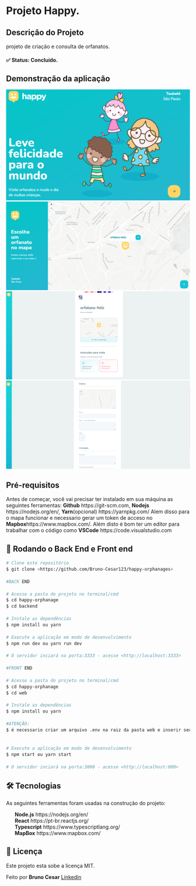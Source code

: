# Projeto Happy.


## Descrição do Projeto
<p>projeto de criação e consulta de orfanatos.</p>


<h4> 
	✅  Status: Concluído.
</h4>

<h2>Demonstração da aplicação</h2>

<div>
  <img width="600px" src="./screenshots/landing-page.PNG">
  <img width="600px" src="./screenshots/main.PNG">
  <img width="600px" src="./screenshots/info.PNG">
  <img width="600px" src="./screenshots/create.PNG">
</div>


## Pré-requisitos

<p>
Antes de começar, você vai precisar ter instalado em sua máquina as seguintes ferramentas:
<strong>Github</strong> <a>https://git-scm.com</a>, <strong>Nodejs</strong> <a>https://nodejs.org/en/</a>, <strong>Yarn</strong>(opcional) <a>https://yarnpkg.com/</a> Alem disso para o mapa funcionar e necessario gerar um token de acceso no <strong>Mapbox</strong><a>https://www.mapbox.com/</a>. 
Além disto é bom ter um editor para trabalhar com o código como <strong>VSCode</strong> <a>https://code.visualstudio.com</a>
<p>

## 🎲 Rodando o Back End e Front end

```bash
# Clone este repositório
$ git clone <https://github.com/Bruno-Cesar123/happy-orphanages>

#BACK END

# Acesse a pasta do projeto no terminal/cmd
$ cd happy-orphanage
$ cd backend

# Instale as dependências
$ npm install ou yarn 

# Execute a aplicação em modo de desenvolvimento
$ npm run dev ou yarn run dev

# O servidor inciará na porta:3333 - acesse <http://localhost:3333>

#FRONT END

# Acesse a pasta do projeto no terminal/cmd
$ cd happy-orphanage
$ cd web

# Instale as dependências
$ npm install ou yarn 

#ATENÇÃO:
$ é necessario criar um arquivo .env na raiz da pasta web e inserir seu token adquirido no site do Mapbox obs: no arquivo .env digite: REACT_APP_MAPBOX_TOKEN=<seu token> 


# Execute a aplicação em modo de desenvolvimento
$ npm start ou yarn start

# O servidor inciará na porta:3000 - acesse <http://localhost:000>
```


## 🛠 Tecnologias 

<p>As seguintes ferramentas foram usadas na construção do projeto:</p>

<div>
  <ul>
    <li style="list-style: none"> <strong>Node.js</strong> <a>https://nodejs.org/en/</a></li>
    <li style="list-style: none"> <strong>React</strong> <a>https://pt-br.reactjs.org/</a></li>
    <li style="list-style: none"> <strong>Typescript</strong> <a>https://www.typescriptlang.org/</a></li>
    <li style="list-style: none"> <strong>MapBox</strong> <a>https://www.mapbox.com/</a></li>
  </ul>
</div>

## 📝 Licença

<p>Este projeto esta sobe a licença MIT.</p>

<p>Feito por <strong>Bruno Cesar</strong> <a href="https://www.linkedin.com/in/bruno-cesar-b0039715a/">Linkedin</a>
